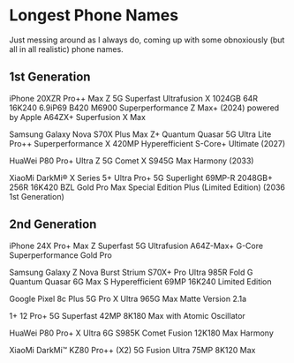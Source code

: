# Longest Phone Names

Just messing around as I always do, coming up with some obnoxiously (but all in all realistic) phone names.


## 1st Generation

iPhone 20XZR Pro++ Max Z 5G Superfast Ultrafusion X 1024GB 64R 16K240 6.9iP69 B420 M6900 Superperformance Z Max+ (2024) powered by Apple A64ZX+ Superfusion X Max

Samsung Galaxy Nova S70X Plus Max Z+ Quantum Quasar 5G Ultra Lite Pro++ Superperformance X 420MP Hyperefficient S-Core+ Ultimate (2027)

HuaWei P80 Pro+ Ultra Z 5G Comet X S945G Max Harmony (2033)

XiaoMi DarkMi® X Series 5+ Ultra Pro+ 5G Superlight 69MP-R 2048GB+ 256R 16K420 BZL Gold Pro Max Special Edition Plus (Limited Edition) (2036 1st Generation)


## 2nd Generation

iPhone 24X Pro+ Max Z Superfast 5G Ultrafusion A64Z-Max+ G-Core Superperformance Gold Pro

Samsung Galaxy Z Nova Burst Strium S70X+ Pro Ultra 985R Fold G Quantum Quasar 6G Max S Hyperefficient 69MP 16K240 Limited Edition

Google Pixel 8c Plus 5G Pro X Ultra 965G Max Matte Version 2.1a

1+ 12 Pro+ 5G Superfast 42MP 8K180 Max with Atomic Oscillator

HuaWei P80 Pro+ X Ultra 6G S985K Comet Fusion 12K180 Max Harmony

XiaoMi DarkMi™ KZ80 Pro++ (X2) 5G Fusion Ultra 75MP 8K120 Max